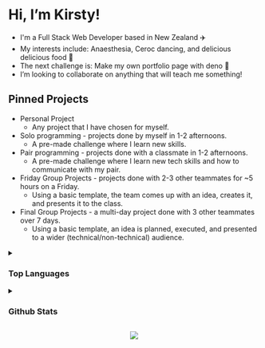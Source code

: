  # Hi, I’m Kirsty! 

- I'm a Full Stack Web Developer based in New Zealand ✈️
- My interests include: Anaesthesia, Ceroc dancing, and delicious delicious food 🧋
- The next challenge is: Make my own portfolio page with deno 🦕
- I’m looking to collaborate on anything that will teach me something!

## Pinned Projects

- Personal Project
  - Any project that I have chosen for myself.
- Solo programming - projects done by myself in 1-2 afternoons.
  - A pre-made challenge where I learn new skills. 
- Pair programming - projects done with a classmate in 1-2 afternoons.
  - A pre-made challenge where I learn new tech skills and how to communicate with my pair. 
- Friday Group Projects - projects done with 2-3 other teammates for ~5 hours on a Friday.
  - Using a basic template, the team comes up with an idea, creates it, and presents it to the class.
- Final Group Projects - a multi-day project done with 3 other teammates over 7 days.
  - Using a basic template, an idea is planned, executed, and presented to a wider (technical/non-technical) audience.


<details>
<summary> <h3>Top Languages</h3> </summary>
<br>
<p align="center">
<img src="https://github-readme-stats.vercel.app/api/top-langs/?username=Kirsty-Ammundsen&layout=compact&theme=dark" width="48%" >
</p>
</details>
<details>
<summary> <h3>Github Stats</h3> </summary>
<br>
<img src="https://github-readme-streak-stats.herokuapp.com/?user=Kirsty-Ammundsen&theme=dark" width="51%" >

<img src="https://github-readme-stats.vercel.app/api?username=Kirsty-Ammundsen&show_icons=true&theme=dark" alt="github stats" width="48%"/>
</details>


<p align="center">
  <a href="https://skillicons.dev">
    <img src="https://skillicons.dev/icons?i=js,html,css,react,tailwind" />
  </a>
</p>


<!---
Kirsty-Ammundsen/Kirsty-Ammundsen is a ✨ special ✨ repository because its `README.md` (this file) appears on your GitHub profile.
You can click the Preview link to take a look at your changes.
--->
